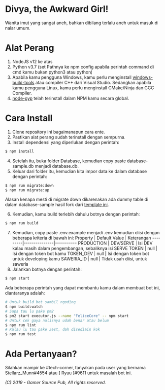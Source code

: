 # Divya, the Awkward Girl!
Wanita imut yang sangat aneh, bahkan dibilang terlalu aneh untuk masuk di nalar umum.

# Alat Perang
1. NodeJS v12 ke atas
2. Python v3.7 (set Pathnya ke npm config apabila perintah command di cmd kamu bukan python3 atau python)
3. Apabila kamu pengguna Windows, kamu perlu menginstall [windows-build-tools](https://github.com/felixrieseberg/windows-build-tools) atau compiler C++ dari Visual Studio. Sedangkan apabila kamu pengguna Linux, kamu perlu menginstall CMake/Ninja dan GCC Compiler.
4. [node-gyp](https://github.com/nodejs/node-gyp#installation) telah terinstall dalam NPM kamu secara global.

# Cara Install
1. Clone repository ini bagaimanapun cara ente.
2. Pastikan alat perang sudah terinstall dengan sempurna.
3. Install dependensi yang diperlukan dengan perintah:
```bash
$ npm install
```
4. Setelah itu, buka folder Database, kemudian copy paste database-sample.db menjadi database.db.
5. Keluar dari folder itu, kemudian kita impor data ke dalam database dengan perintah:
```bash
$ npm run migrate:down
$ npm run migrate:up
```
Alasan kenapa mesti di migrate down dikarenakan ada dummy table di dalam database-sample hasil fork dari [template ini](https://github.com/skymunn/Discord-Template/).

6. Kemudian, kamu build terlebih dahulu botnya dengan perintah:
```bash
$ npm run build
```
7. Kemudian, copy paste .env.example menjadi .env kemudian diisi dengan beberapa kriteria di bawah ini:
    Property | Default Value | Keterangan
    ---------|---------------|-----------
    PRODUCTION | DEV/SERVE | Isi DEV kalau masih dalam pengembangan, sebaliknya isi SERVE
    TOKEN | null | Isi dengan token bot kamu
    TOKEN_DEV | null | Isi dengan token bot untuk developing kamu
    SAWERIA_ID | null | Tidak usah diisi, untuk saweria
8. Jalankan botnya dengan perintah:
```bash
$ npm start
```

Ada beberapa perintah yang dapat membantu kamu dalam membuat bot ini, diantaranya adalah:
```bash
# Untuk build bot sambil ngoding
$ npm build:watch
# Sapa tau lu pake pm2
$ pm2 start executor.js --name "FeliceCore" -- npm start
# Untuk cek gaya nulisnya udah benar atau belum
$ npm run lint
# Kalau lu tau pake Jest, dah disediain kok
$ npm run test
```

# Ada Pertanyaan?
Silahkan mampir ke #tech-corner, tanyakan pada user yang bernama Stellarz_Munn#4554 atau [ Ryuu ]#9611 untuk masalah bot ini.

*(C) 2019 - Gamer Source Pub, All rights reserved.*
